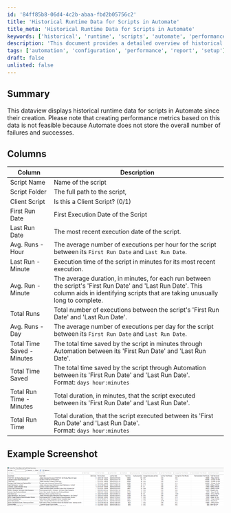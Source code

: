 ```yaml
---
id: '84ff85b8-06d4-4c2b-abaa-fbd2b05756c2'
title: 'Historical Runtime Data for Scripts in Automate'
title_meta: 'Historical Runtime Data for Scripts in Automate'
keywords: ['historical', 'runtime', 'scripts', 'automate', 'performance']
description: 'This document provides a detailed overview of historical runtime data for scripts in ConnectWise Automate since their creation. It includes descriptions of various metrics that can be tracked, such as execution dates, average run times, and total time saved, while noting the limitations in creating performance metrics due to the lack of stored failure and success counts.'
tags: ['automation', 'configuration', 'performance', 'report', 'setup']
draft: false
unlisted: false
---
```

## Summary

This dataview displays historical runtime data for scripts in Automate since their creation. Please note that creating performance metrics based on this data is not feasible because Automate does not store the overall number of failures and successes.

## Columns

| Column                        | Description                                                                                                       |
|-------------------------------|-------------------------------------------------------------------------------------------------------------------|
| Script Name                   | Name of the script                                                                                               |
| Script Folder                 | The full path to the script,                                                                                    |
| Client Script                 | Is this a Client Script? (0/1)                                                                                  |
| First Run Date                | First Execution Date of the Script                                                                                |
| Last Run Date                 | The most recent execution date of the script.                                                                    |
| Avg. Runs - Hour              | The average number of executions per hour for the script between its `First Run Date` and `Last Run Date`.      |
| Last Run - Minute             | Execution time of the script in minutes for its most recent execution.                                          |
| Avg. Run - Minute             | The average duration, in minutes, for each run between the script's 'First Run Date' and 'Last Run Date'. This column aids in identifying scripts that are taking unusually long to complete. |
| Total Runs                    | Total number of executions between the script's 'First Run Date' and 'Last Run Date'.                          |
| Avg. Runs - Day               | The average number of executions per day for the script between its `First Run Date` and `Last Run Date`.       |
| Total Time Saved - Minutes     | The total time saved by the script in minutes through Automation between its 'First Run Date' and 'Last Run Date'. |
| Total Time Saved              | The total time saved by the script through Automation between its 'First Run Date' and 'Last Run Date'.<br>Format: `days hour:minutes` |
| Total Run Time - Minutes      | Total duration, in minutes, that the script executed between its 'First Run Date' and 'Last Run Date'.          |
| Total Run Time                | Total duration, that the script executed between its 'First Run Date' and 'Last Run Date'.<br>Format: `days hour:minutes` |

## Example Screenshot

![Screenshot](../../../static/img/Script-Run-Time-Historical-Audit/image_1.png)






